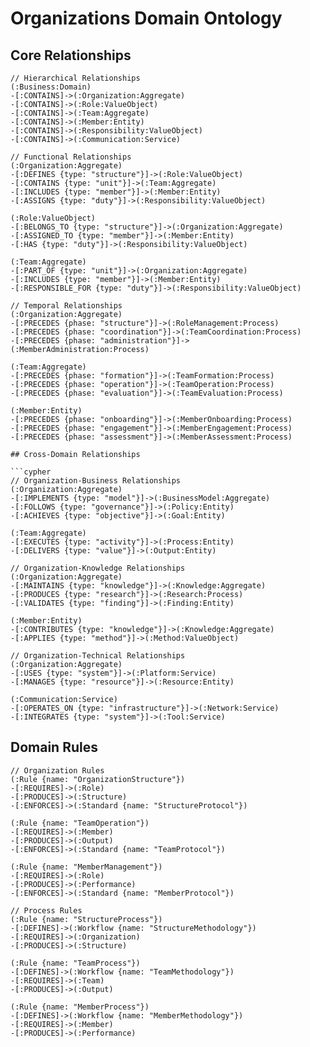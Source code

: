 # Organizations Domain Ontology

## Core Relationships

```cypher
// Hierarchical Relationships
(:Business:Domain)
-[:CONTAINS]->(:Organization:Aggregate)
-[:CONTAINS]->(:Role:ValueObject)
-[:CONTAINS]->(:Team:Aggregate)
-[:CONTAINS]->(:Member:Entity)
-[:CONTAINS]->(:Responsibility:ValueObject)
-[:CONTAINS]->(:Communication:Service)

// Functional Relationships
(:Organization:Aggregate)
-[:DEFINES {type: "structure"}]->(:Role:ValueObject)
-[:CONTAINS {type: "unit"}]->(:Team:Aggregate)
-[:INCLUDES {type: "member"}]->(:Member:Entity)
-[:ASSIGNS {type: "duty"}]->(:Responsibility:ValueObject)

(:Role:ValueObject)
-[:BELONGS_TO {type: "structure"}]->(:Organization:Aggregate)
-[:ASSIGNED_TO {type: "member"}]->(:Member:Entity)
-[:HAS {type: "duty"}]->(:Responsibility:ValueObject)

(:Team:Aggregate)
-[:PART_OF {type: "unit"}]->(:Organization:Aggregate)
-[:INCLUDES {type: "member"}]->(:Member:Entity)
-[:RESPONSIBLE_FOR {type: "duty"}]->(:Responsibility:ValueObject)

// Temporal Relationships
(:Organization:Aggregate)
-[:PRECEDES {phase: "structure"}]->(:RoleManagement:Process)
-[:PRECEDES {phase: "coordination"}]->(:TeamCoordination:Process)
-[:PRECEDES {phase: "administration"}]->(:MemberAdministration:Process)

(:Team:Aggregate)
-[:PRECEDES {phase: "formation"}]->(:TeamFormation:Process)
-[:PRECEDES {phase: "operation"}]->(:TeamOperation:Process)
-[:PRECEDES {phase: "evaluation"}]->(:TeamEvaluation:Process)

(:Member:Entity)
-[:PRECEDES {phase: "onboarding"}]->(:MemberOnboarding:Process)
-[:PRECEDES {phase: "engagement"}]->(:MemberEngagement:Process)
-[:PRECEDES {phase: "assessment"}]->(:MemberAssessment:Process)

## Cross-Domain Relationships

```cypher
// Organization-Business Relationships
(:Organization:Aggregate)
-[:IMPLEMENTS {type: "model"}]->(:BusinessModel:Aggregate)
-[:FOLLOWS {type: "governance"}]->(:Policy:Entity)
-[:ACHIEVES {type: "objective"}]->(:Goal:Entity)

(:Team:Aggregate)
-[:EXECUTES {type: "activity"}]->(:Process:Entity)
-[:DELIVERS {type: "value"}]->(:Output:Entity)

// Organization-Knowledge Relationships
(:Organization:Aggregate)
-[:MAINTAINS {type: "knowledge"}]->(:Knowledge:Aggregate)
-[:PRODUCES {type: "research"}]->(:Research:Process)
-[:VALIDATES {type: "finding"}]->(:Finding:Entity)

(:Member:Entity)
-[:CONTRIBUTES {type: "knowledge"}]->(:Knowledge:Aggregate)
-[:APPLIES {type: "method"}]->(:Method:ValueObject)

// Organization-Technical Relationships
(:Organization:Aggregate)
-[:USES {type: "system"}]->(:Platform:Service)
-[:MANAGES {type: "resource"}]->(:Resource:Entity)

(:Communication:Service)
-[:OPERATES_ON {type: "infrastructure"}]->(:Network:Service)
-[:INTEGRATES {type: "system"}]->(:Tool:Service)
```

## Domain Rules

```cypher
// Organization Rules
(:Rule {name: "OrganizationStructure"})
-[:REQUIRES]->(:Role)
-[:PRODUCES]->(:Structure)
-[:ENFORCES]->(:Standard {name: "StructureProtocol"})

(:Rule {name: "TeamOperation"})
-[:REQUIRES]->(:Member)
-[:PRODUCES]->(:Output)
-[:ENFORCES]->(:Standard {name: "TeamProtocol"})

(:Rule {name: "MemberManagement"})
-[:REQUIRES]->(:Role)
-[:PRODUCES]->(:Performance)
-[:ENFORCES]->(:Standard {name: "MemberProtocol"})

// Process Rules
(:Rule {name: "StructureProcess"})
-[:DEFINES]->(:Workflow {name: "StructureMethodology"})
-[:REQUIRES]->(:Organization)
-[:PRODUCES]->(:Structure)

(:Rule {name: "TeamProcess"})
-[:DEFINES]->(:Workflow {name: "TeamMethodology"})
-[:REQUIRES]->(:Team)
-[:PRODUCES]->(:Output)

(:Rule {name: "MemberProcess"})
-[:DEFINES]->(:Workflow {name: "MemberMethodology"})
-[:REQUIRES]->(:Member)
-[:PRODUCES]->(:Performance)
``` 
